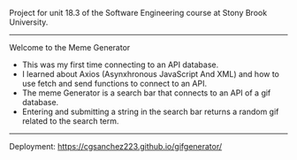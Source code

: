 Project for unit 18.3 of the Software Engineering course at Stony Brook University.
_______________________________________________________________________
Welcome to the Meme Generator
- This was my first time connecting to an API database.
- I learned about Axios (Asynxhronous JavaScript And XML) and how to use fetch and send functions to connect to an API.
- The meme Generator is a search bar that connects to an API of a gif database.
- Entering and submitting a string in the search bar returns a random gif related to the search term.

_______________________________________________________________________
Deployment: https://cgsanchez223.github.io/gifgenerator/